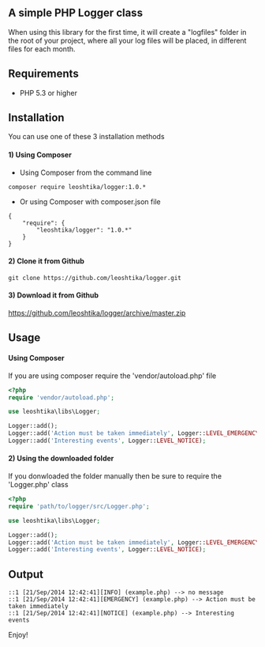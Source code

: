 A simple PHP Logger class
--------
When using this library for the first time, it will create a "logfiles" folder in the root of your project, where all your log files will be placed, in different files for each month.


## Requirements
- PHP 5.3 or higher


## Installation
You can use one of these 3 installation methods

#### 1) Using Composer
- Using Composer from the command line
```
composer require leoshtika/logger:1.0.*
```

- Or using Composer with composer.json file
```
{
    "require": {
        "leoshtika/logger": "1.0.*"
    }
}
```

#### 2) Clone it from Github 
```
git clone https://github.com/leoshtika/logger.git
```

#### 3) Download it from Github
https://github.com/leoshtika/logger/archive/master.zip


## Usage

#### Using Composer
If you are using composer require the 'vendor/autoload.php' file
```php
<?php
require 'vendor/autoload.php';

use leoshtika\libs\Logger;

Logger::add();
Logger::add('Action must be taken immediately', Logger::LEVEL_EMERGENCY);
Logger::add('Interesting events', Logger::LEVEL_NOTICE);
```

#### 2) Using the downloaded folder
If you donwloaded the folder manually then be sure to require the 'Logger.php' class
```php
<?php
require 'path/to/logger/src/Logger.php';

use leoshtika\libs\Logger;

Logger::add();
Logger::add('Action must be taken immediately', Logger::LEVEL_EMERGENCY);
Logger::add('Interesting events', Logger::LEVEL_NOTICE);
```


## Output
```
::1 [21/Sep/2014 12:42:41][INFO] (example.php) --> no message
::1 [21/Sep/2014 12:42:41][EMERGENCY] (example.php) --> Action must be taken immediately
::1 [21/Sep/2014 12:42:41][NOTICE] (example.php) --> Interesting events
```

Enjoy!
